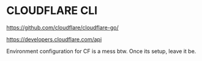 # CLOUDFLARE CLI


https://github.com/cloudflare/cloudflare-go/

https://developers.cloudflare.com/api

Environment configuration for CF is a mess btw. Once its setup, leave it be.
